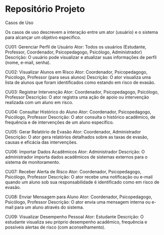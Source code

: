 # Repositório Projeto

Casos de Uso

Os casos de uso descrevem a interação entre um ator (usuário) e o sistema para alcançar um objetivo específico.

CU01: Gerenciar Perfil de Usuário
Ator: Todos os usuários (Estudante, Professor, Coordenador, Psicopedagogo, Psicólogo, Administrador)
Descrição: O usuário pode visualizar e atualizar suas informações de perfil (nome, e-mail, senha).

CU02: Visualizar Alunos em Risco
Ator: Coordenador, Psicopedagogo, Psicólogo, Professor (para seus alunos)
Descrição: O ator visualiza uma lista de alunos que foram identificados como estando em risco de evasão.

CU03: Registrar Intervenção
Ator: Coordenador, Psicopedagogo, Psicólogo, Professor
Descrição: O ator registra uma ação de apoio ou intervenção realizada com um aluno em risco.

CU04: Consultar Histórico do Aluno
Ator: Coordenador, Psicopedagogo, Psicólogo, Professor
Descrição: O ator consulta o histórico acadêmico, de frequência e de intervenções de um aluno específico.

CU05: Gerar Relatório de Evasão
Ator: Coordenador, Administrador
Descrição: O ator gera relatórios detalhados sobre as taxas de evasão, causas e eficácia das intervenções.

CU06: Importar Dados Acadêmicos
Ator: Administrador
Descrição: O administrador importa dados acadêmicos de sistemas externos para o sistema de monitoramento.

CU07: Receber Alerta de Risco
Ator: Coordenador, Psicopedagogo, Psicólogo, Professor
Descrição: O ator recebe uma notificação ou e-mail quando um aluno sob sua responsabilidade é identificado como em risco de evasão.

CU08: Enviar Mensagem para Aluno
Ator: Coordenador, Psicopedagogo, Psicólogo, Professor
Descrição: O ator envia uma mensagem interna ou e-mail para um aluno através do sistema.

CU09: Visualizar Desempenho Pessoal
Ator: Estudante
Descrição: O estudante visualiza seu próprio desempenho acadêmico, frequência e possíveis alertas de risco (com aconselhamento).

